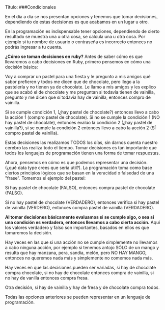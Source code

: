 Título: 
###Condicionales

En el día a día se nos presentan opciones y tenemos que tomar decisiones, dependiendo de estas decisiones es que acabamos en un lugar u otro.

En la programación es indispensable tener opciones, dependiendo de cierto resultado se muestra una u otra cosa, se calcula una u otra cosa. Por ejemplo
si tu nombre de usuario o contraseña es incorrecto entonces no podrás ingresar a tu cuenta.

__¿Cómo se toman decisiones en ruby?__ Antes de saber cómo es que llevaremos a cabo decisiones en Ruby, primero pensemos en cómo una decisión básica:

Voy a comprar un pastel para una fiesta y le pregunto a mis amigos qué sabor prefieren y todos me dicen que de chocolate, pero llego a la pastelería y no tienen ya de chocolate. Le llamo a mis amigos y les explico que se acabó el de chocolate y me preguntan si todavía tienen de vainilla, pregunto y me dicen que sí todavía hay de vainilla, entonces compro de vainilla.

Si se cumple condición 1, (¿hay pastel de chocolate?) entonces llevo a cabo la acción 1 (compro pastel de chocolate). Si no se cumple la condición 1 (NO hay pastel de chocolate), entonces evalúo la condición 2 (¿hay pastel de vainilla?), si se cumple la condición 2 entonces llevo a cabo la acción 2 (SÍ compro pastel de vainilla).

Estas decisiones las realizamos TODOS los días, sin darnos cuenta nuestro cerebro las realiza todo el tiempo. Tomar decisiones es tan importante que todos los lenguajes de programación tienen una forma de tomar respuestas.

Ahora, pensemos en cómo es que podemos representar una decisión. (¿qué data type crees que sería útil?). La programación toma como base ciertos principios lógicos que se basan en la veracidad o falsedad de una "frase". Tomemos el ejemplo del pastel:

Si hay pastel de chocolate (FALSO), entonces compra pastel de chocolate (FALSO).

Si no hay pastel de chocolate (VERDADERO), entonces verifica si hay pastel de vainilla (VERDERO), entonces compra pastel de vainilla (VERDADERO).

__Al tomar decisiones básicamente evaluamos si se cumple algo, o sea si una condición es verdadera, entonces llevamos a cabo cierta acción.__ Aquí los valores verdadero y falso son importantes, basados en ellos es que tomaremos la decisión.


Hay veces en las que si una acción no se cumple simplemente no llevamos a cabo ninguna acción, por ejemplo si tenemos antojo SÓLO de un mango y resulta que hay manzana, pera, sandía, melón, pero NO HAY MANGO, entonces no queremos nada más y simplemente no comemos nada más.

Hay veces en que las decisiones pueden ser variadas, si hay de chocolate compra chocolate, si no hay de chocolate entonces compra de vainilla, si no hay de vanilla entonces compra fresa.

Otra decisión, si hay de vainilla y hay de fresa y de chocolate compra todos.

Todas las opciones anteriores se pueden representar en un lenguaje de programación.







